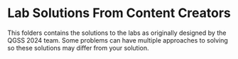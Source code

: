 # Lab Solutions From Content Creators

This folders contains the solutions to the labs as originally designed by the QGSS 2024 team. Some problems can have multiple approaches to solving so these solutions may differ from your solution.

